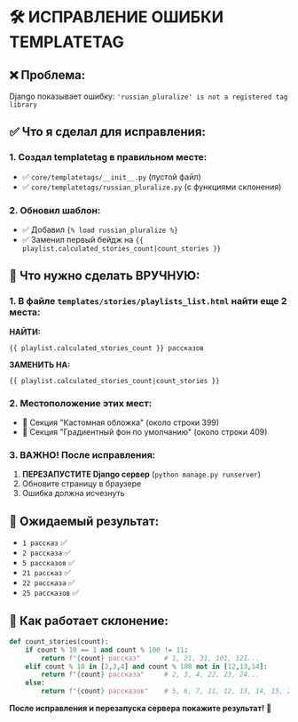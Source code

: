 # 🛠️ ИСПРАВЛЕНИЕ ОШИБКИ TEMPLATETAG

## ❌ Проблема:
Django показывает ошибку: `'russian_pluralize' is not a registered tag library`

## ✅ Что я сделал для исправления:

### 1. Создал templatetag в правильном месте:
- ✅ `core/templatetags/__init__.py` (пустой файл)
- ✅ `core/templatetags/russian_pluralize.py` (с функциями склонения)

### 2. Обновил шаблон:
- ✅ Добавил `{% load russian_pluralize %}` 
- ✅ Заменил первый бейдж на `{{ playlist.calculated_stories_count|count_stories }}`

## 📝 Что нужно сделать ВРУЧНУЮ:

### 1. В файле `templates/stories/playlists_list.html` найти еще 2 места:

**НАЙТИ:**
```django
{{ playlist.calculated_stories_count }} рассказов
```

**ЗАМЕНИТЬ НА:**
```django
{{ playlist.calculated_stories_count|count_stories }}
```

### 2. Местоположение этих мест:
- 🎯 Секция "Кастомная обложка" (около строки 399)
- 🎯 Секция "Градиентный фон по умолчанию" (около строки 409)

### 3. ВАЖНО! После исправления:
1. **ПЕРЕЗАПУСТИТЕ Django сервер** (`python manage.py runserver`)
2. Обновите страницу в браузере
3. Ошибка должна исчезнуть

## 📱 Ожидаемый результат:
- `1 рассказ` ✅
- `2 рассказа` ✅ 
- `5 рассказов` ✅
- `21 рассказ` ✅
- `22 рассказа` ✅
- `25 рассказов` ✅

## 🧪 Как работает склонение:
```python
def count_stories(count):
    if count % 10 == 1 and count % 100 != 11:
        return f"{count} рассказ"      # 1, 21, 31, 101, 121...
    elif count % 10 in [2,3,4] and count % 100 not in [12,13,14]:
        return f"{count} рассказа"     # 2, 3, 4, 22, 23, 24...
    else:
        return f"{count} рассказов"    # 5, 6, 7, 11, 12, 13, 14, 15, 20, 25...
```

**После исправления и перезапуска сервера покажите результат!** 🎯
